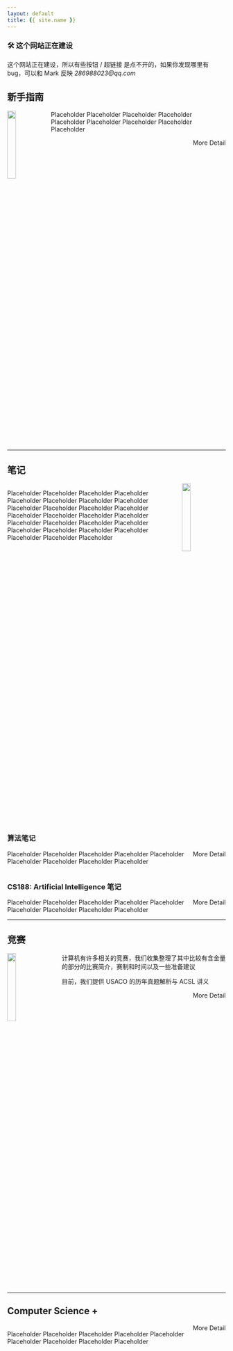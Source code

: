 ```yaml
---
layout: default
title: {{ site.name }}
---
```


<div class="info">
  <h3>🛠 这个网站正在建设</h3>
  <p>这个网站正在建设，所以有些按钮 / 超链接 是点不开的，如果你发现哪里有bug，可以和 Mark 反映 <em>286988023@qq.com</em> </p>
</div>

## 新手指南
<img class="mainPage-img" src="{{ site.baseurl }}/assets/toBeginners.svg" height="20%" width="20%" style="float: left"/>

<p>Placeholder Placeholder Placeholder Placeholder Placeholder Placeholder Placeholder Placeholder Placeholder</p>

<div class="main-button" style="float: right">More Detail</div>
<hr style="clear: both"/>

## 笔记
<div style="clear: both"></div>

<img class="mainPage-img" src="{{ site.baseurl }}/assets/notes.svg" height="20%" width="20%" style="float: right"/>
<p>Placeholder Placeholder Placeholder Placeholder Placeholder Placeholder Placeholder Placeholder Placeholder Placeholder Placeholder Placeholder Placeholder Placeholder Placeholder Placeholder Placeholder Placeholder Placeholder Placeholder Placeholder Placeholder Placeholder Placeholder Placeholder Placeholder Placeholder</p>
<!--<div class="main-button" style="float: left">More Detail</div>-->
<div style="clear: both"></div>

### 算法笔记

<div class="main-button" style="float: right">More Detail</div>
<p>Placeholder Placeholder Placeholder Placeholder Placeholder Placeholder Placeholder Placeholder Placeholder</p>
<div style="clear: both"></div>

### CS188: Artificial Intelligence 笔记

<div class="main-button" style="float: right">More Detail</div>
<p>Placeholder Placeholder Placeholder Placeholder Placeholder Placeholder Placeholder Placeholder Placeholder</p>

<hr style="clear: both"/>

## 竞赛
<img class="mainPage-img" src="{{ site.baseurl }}/assets/competition.svg" height="20%" width="20%" style="float: left; padding-right: 25px"/>
<p>计算机有许多相关的竞赛，我们收集整理了其中比较有含金量的部分的比赛简介，赛制和时间以及一些准备建议</p>
<p>目前，我们提供 USACO 的历年真题解析与 ACSL 讲义</p>
<div class="main-button" style="float: right" onClick="window.location.href='{{ site.baseurl }}/secondary-pages/2021/01/26/Competitions.html'">More Detail</div>
<hr style="clear: both"/>

## Computer Science +
<div style="clear: both"></div>
<div class="main-button" style="float: right">More Detail</div>
<p>Placeholder Placeholder Placeholder Placeholder Placeholder Placeholder Placeholder Placeholder Placeholder</p>


